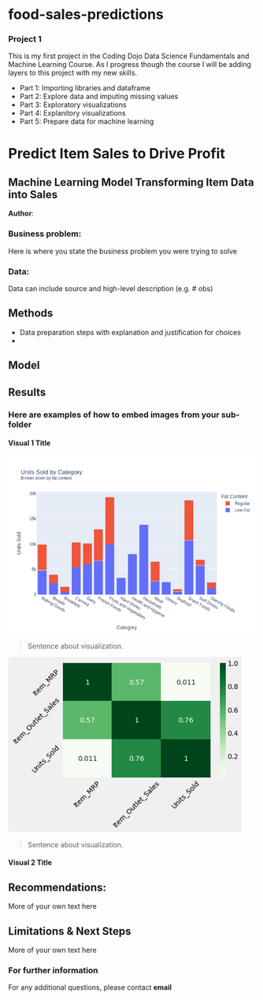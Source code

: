# food-sales-predictions

### Project 1
This is my first project in the Coding Dojo Data Science Fundamentals and Machine Learning Course. As I progress though the course I will be adding layers to this project with my new skills.

- Part 1: Importing libraries and dataframe
- Part 2: Explore data and imputing missing values
- Part 3: Exploratory visualizations
- Part 4: Explanitory visualizations
- Part 5: Prepare data for machine learning

# Predict Item Sales to Drive Profit
## Machine Learning Model Transforming Item Data into Sales

**Author**: 

### Business problem:

Here is where you state the business problem you were trying to solve


### Data:
Data can include source and high-level description (e.g. # obs)


## Methods
- Data preparation steps with explanation and justification for choices
- 

## Model

## Results

### Here are examples of how to embed images from your sub-folder


#### Visual 1 Title
![sample image](fig1.png)

> Sentence about visualization.

![sample image](fig2.png)

> Sentence about visualization.
#### Visual 2 Title

## Recommendations:

More of your own text here


## Limitations & Next Steps

More of your own text here


### For further information


For any additional questions, please contact **email**
